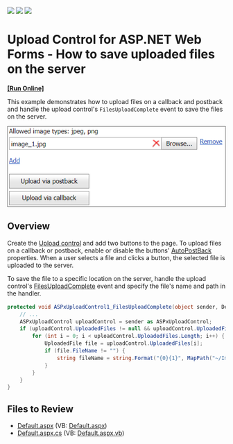 <!-- default badges list -->
![](https://img.shields.io/endpoint?url=https://codecentral.devexpress.com/api/v1/VersionRange/128565084/13.1.4%2B)
[![](https://img.shields.io/badge/Open_in_DevExpress_Support_Center-FF7200?style=flat-square&logo=DevExpress&logoColor=white)](https://supportcenter.devexpress.com/ticket/details/E3067)
[![](https://img.shields.io/badge/📖_How_to_use_DevExpress_Examples-e9f6fc?style=flat-square)](https://docs.devexpress.com/GeneralInformation/403183)
<!-- default badges end -->
# Upload Control for ASP.NET Web Forms - How to save uploaded files on the server
<!-- run online -->
**[[Run Online]](https://codecentral.devexpress.com/e3067/)**
<!-- run online end -->

This example demonstrates how to upload files on a callback and postback and handle the upload control's `FilesUploadComplete` event to save the files on the server.

![Upload files to the server](UploadFiles.png)

## Overview

Create the [Upload control](https://docs.devexpress.com/AspNet/DevExpress.Web.ASPxUploadControl) and add two buttons to the page. To upload files on a callback or postback, enable or disable the buttons' [AutoPostBack](https://docs.devexpress.com/AspNet/DevExpress.Web.ASPxButton.AutoPostBack) properties. When a user selects a file and clicks a button, the selected file is uploaded to the server.

To save the file to a specific location on the server, handle the upload control's [FilesUploadComplete](https://docs.devexpress.com/AspNet/DevExpress.Web.ASPxUploadControl.FileUploadComplete) event and specify the file's name and path in the handler.

```cs
protected void ASPxUploadControl1_FilesUploadComplete(object sender, DevExpress.Web.FilesUploadCompleteEventArgs e) {
    // ...
    ASPxUploadControl uploadControl = sender as ASPxUploadControl;
    if (uploadControl.UploadedFiles != null && uploadControl.UploadedFiles.Length > 0) {
        for (int i = 0; i < uploadControl.UploadedFiles.Length; i++) {
            UploadedFile file = uploadControl.UploadedFiles[i];
            if (file.FileName != "") {
                string fileName = string.Format("{0}{1}", MapPath("~/Images/"), file.FileName);
            }
        }
    }
}
```

## Files to Review

* [Default.aspx](./CS/WebSite/Default.aspx) (VB: [Default.aspx](./VB/WebSite/Default.aspx))
* [Default.aspx.cs](./CS/WebSite/Default.aspx.cs) (VB: [Default.aspx.vb](./VB/WebSite/Default.aspx.vb))
